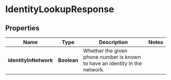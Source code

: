 

# IdentityLookupResponse


## Properties

| Name | Type | Description | Notes |
|------------ | ------------- | ------------- | -------------|
|**identityInNetwork** | **Boolean** | Whether the given phone number is known to have an identity in the network. |  |



